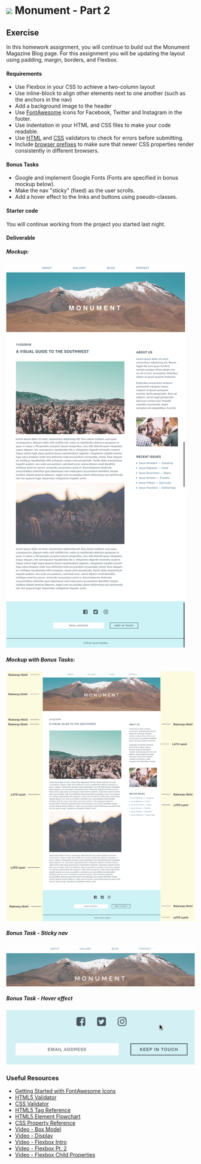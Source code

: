 # ![](https://ga-dash.s3.amazonaws.com/production/assets/logo-9f88ae6c9c3871690e33280fcf557f33.png) Monument - Part 2

## Exercise

In this homework assignment, you will continue to build out the Monument Magazine Blog page. For this assignment you will be updating the layout using padding, margin, borders, and Flexbox.

#### Requirements

- Use Flexbox in your CSS to achieve a two-column layout
- Use inline-block to align other elements next to one another (such as the anchors in the nav)
- Add a background image to the header
- Use [FontAwesome](http://fontawesome.io/) icons for Facebook, Twitter and Instagram in the footer.
- Use indentation in your HTML and CSS files to make your code readable.
- Use [HTML](https://html5.validator.nu/) and [CSS](https://jigsaw.w3.org/css-validator/#validate_by_input) validators to check for errors before submitting.
- Include [browser prefixes](http://pleeease.io/play/) to make sure that newer CSS properties render consistently in different browsers.

#### Bonus Tasks
- Google and implement Google Fonts (Fonts are specified in bonus mockup below).
- Make the nav "sticky" (fixed) as the user scrolls.
- Add a hover effect to the links and buttons using pseudo-classes.


#### Starter code
You will continue working from the project you started last night.

#### Deliverable

##### Mockup:
![](screenshots/blog_pt_2.png)

##### Mockup with Bonus Tasks:
![](screenshots/blog_pt_2_challenge.png)

##### Bonus Task - Sticky nav
![](screenshots/sticky-nav.gif)

##### Bonus Task - Hover effect
![](screenshots/hover-effect.gif)

### Useful Resources

- [Getting Started with FontAwesome Icons](http://fontawesome.io/get-started/)
- [HTML5 Validator](https://html5.validator.nu/)
- [CSS Validator](https://jigsaw.w3.org/css-validator/#validate_by_input)
- [HTML5 Tag Reference](http://www.htmldog.com/references/html/tags/)
- [HTML5 Element Flowchart](http://html5doctor.com/downloads/h5d-sectioning-flowchart.pdf)
- [CSS Property Reference](https://developer.mozilla.org/en-US/docs/Web/CSS/Reference)
- [Video - Box Model](https://www.youtube.com/watch?v=HNgdhp1_kEE&list=PLdnONIhPScST0Vy4LrIZiYKpFNoxgyH7J&index=6)
- [Video - Display](https://www.youtube.com/watch?v=qjSe_K3agYc&list=PLdnONIhPScST0Vy4LrIZiYKpFNoxgyH7J&index=7)
- [Video - Flexbox Intro](https://www.youtube.com/watch?v=tqdqEiTlqF0&list=PLdnONIhPScST0Vy4LrIZiYKpFNoxgyH7J&index=33)
- [Video - Flexbox Pt. 2](https://www.youtube.com/watch?v=7d8aAw8mzjI&index=34&list=PLdnONIhPScST0Vy4LrIZiYKpFNoxgyH7J)
- [Video - Flexbox Child Properties](https://www.youtube.com/watch?v=zDYAbI78dzc&list=PLdnONIhPScST0Vy4LrIZiYKpFNoxgyH7J&index=35)
